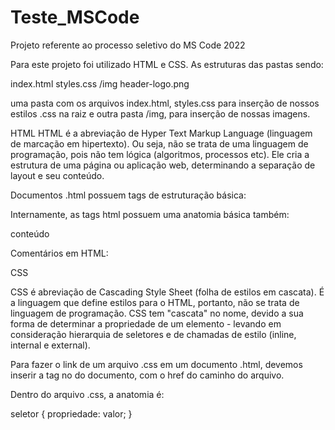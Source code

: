 # Teste_MSCode
Projeto referente ao processo seletivo do MS Code 2022

Para este projeto foi utilizado HTML e CSS. As estruturas das pastas sendo:

index.html
styles.css
/img
    header-logo.png

uma pasta com os arquivos index.html, styles.css para inserção de nossos estilos .css na raiz e outra pasta /img, para inserção de nossas imagens.

HTML
HTML é a abreviação de Hyper Text Markup Language (linguagem de marcação em hipertexto). Ou seja, não se trata de uma linguagem de programação, pois não tem lógica (algoritmos, processos etc). Ele cria a estrutura de uma página ou aplicação web, determinando a separação de layout e seu conteúdo.

Documentos .html possuem tags de estruturação básica:

<!doctype html>
<html>
    <head></head>
    <body></body>
</html>

Internamente, as tags html possuem uma anatomia básica também:

<nome-da-tag atributo="valor do atributo">
    conteúdo
</nome-da-tag>

Comentários em HTML:

<!-- Isso é um comentário. Comentários em qualquer linguagem são pedaços de código que são ignorados na renderização (na leitura do computador), mas são úteis para entedimento humano -->

CSS

CSS é abreviação de Cascading Style Sheet (folha de estilos em cascata). É a linguagem que define estilos para o HTML, portanto, não se trata de linguagem de programação. CSS tem "cascata" no nome, devido a sua forma de determinar a propriedade de um elemento - levando em consideração hierarquia de seletores e de chamadas de estilo (inline, internal e external).

Para fazer o link de um arquivo .css em um documento .html, devemos inserir a tag <link> no <head> do documento, com o href do caminho do arquivo.

<!doctype html>
<html>
    <head>
        <link rel="stylesheet" href="css/style.css">
    </head>
    <body></body>
</html>

Dentro do arquivo .css, a anatomia é:

seletor {
    propriedade: valor;
}



